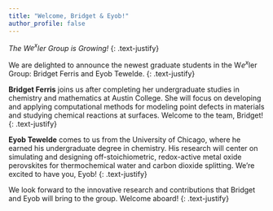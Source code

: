 ```yaml
---
title: "Welcome, Bridget & Eyob!"
author_profile: false
---
```


*The W<i>e<sup>x</sup></i>ler Group is Growing!*
{: .text-justify}

We are delighted to announce the newest graduate students in the W<i>e<sup>x</sup></i>ler Group: Bridget Ferris and Eyob Tewelde.
{: .text-justify}

**Bridget Ferris** joins us after completing her undergraduate studies in chemistry and mathematics at Austin College. She will focus on developing and applying computational methods for modeling point defects in materials and studying chemical reactions at surfaces. Welcome to the team, Bridget!
{: .text-justify}

**Eyob Tewelde** comes to us from the University of Chicago, where he earned his undergraduate degree in chemistry. His research will center on simulating and designing off-stoichiometric, redox-active metal oxide perovskites for thermochemical water and carbon dioxide splitting. We’re excited to have you, Eyob!
{: .text-justify}

We look forward to the innovative research and contributions that Bridget and Eyob will bring to the group. Welcome aboard!
{: .text-justify}